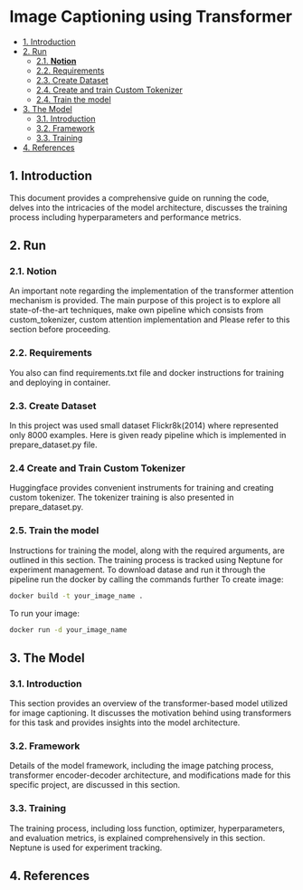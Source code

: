 # Image Captioning using Transformer

- [1. Introduction](#1-introduction)
- [2. Run](#2-run)
  - [2.1. **Notion**](#21-important-note)
  - [2.2. Requirements](#22-requirements)
  - [2.3. Create Dataset](#23-create-dataset)
  - [2.4. Create and train Custom Tokenizer](#23-create-dataset)
  - [2.4. Train the model](#24-train-the-model)
- [3. The Model](#3-the-model)
  - [3.1. Introduction](#31-introduction)
  - [3.2. Framework](#32-framework)
  - [3.3. Training](#33-training)
- [4. References](#4-references)

## 1. Introduction

This document provides a comprehensive guide on running the code, delves into the intricacies of the model architecture, discusses the training process including hyperparameters and performance metrics.

## 2. Run

### 2.1. Notion

An important note regarding the implementation of the transformer attention mechanism is provided.  The main purpose of this project is to explore all state-of-the-art techniques, make own pipeline which consists from custom_tokenizer, custom attention implementation and  Please refer to this section before proceeding.

### 2.2. Requirements

You also can find requirements.txt file and docker instructions for training and deploying in container.

### 2.3. Create Dataset

In this project was used small dataset Flickr8k(2014) where represented only 8000 examples. Here is given ready pipeline which is implemented in prepare_dataset.py file.

### 2.4  Create and Train Custom Tokenizer

Huggingface provides convenient instruments for training and creating custom tokenizer. The tokenizer training is also presented in prepare_dataset.py.

### 2.5. Train the model

Instructions for training the model, along with the required arguments, are outlined in this section. The training process is tracked using Neptune for experiment management.
To download datase and run it through the pipeline run the docker by calling the commands further
To create image:
```bash
docker build -t your_image_name .
```

To run your image:

```bash
docker run -d your_image_name
```




## 3. The Model

### 3.1. Introduction

This section provides an overview of the transformer-based model utilized for image captioning. It discusses the motivation behind using transformers for this task and provides insights into the model architecture.

### 3.2. Framework

Details of the model framework, including the image patching process, transformer encoder-decoder architecture, and modifications made for this specific project, are discussed in this section.

### 3.3. Training

The training process, including loss function, optimizer, hyperparameters, and evaluation metrics, is explained comprehensively in this section. Neptune is used for experiment tracking.


## 4. References